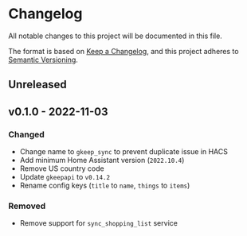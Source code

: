 # Changelog

All notable changes to this project will be documented in this file.

The format is based on [Keep a Changelog](https://keepachangelog.com), and this project adheres to [Semantic Versioning](https://semver.org).

## Unreleased

## v0.1.0 - 2022-11-03

### Changed
- Change name to `gkeep_sync` to prevent duplicate issue in HACS
- Add minimum Home Assistant version (`2022.10.4`)
- Remove US country code
- Update `gkeepapi` to `v0.14.2`
- Rename config keys (`title` to `name`, `things` to `items`)

### Removed
- Remove support for `sync_shopping_list` service
